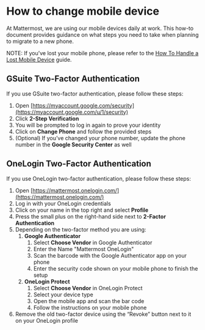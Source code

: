 # How to change mobile device

At Mattermost, we are using our mobile devices daily at work. This how-to document provides guidance on what steps you need to take when planning to migrate to a new phone. 

NOTE: If you’ve lost your mobile phone, please refer to the [How To Handle a Lost Mobile Device](https://handbook.mattermost.com/company/how-to-guides-for-staff/how-to-change-mobile-device/how-to-handle-a-lost-mobile-device) guide.

## **GSuite Two-Factor Authentication**

If you use GSuite two-factor authentication, please follow these steps:

1. Open [https://myaccount.google.com/security](https://myaccount.google.com/u/1/security)
2. Click **2-Step Verification**
3. You will be prompted to log in again to prove your identity
4. Click on **Change Phone** and follow the provided steps
5. \(Optional\) If you’ve changed your phone number, update the phone number in the **Google Security Center** as well

##  **OneLogin Two-Factor Authentication**

If you use OneLogin two-factor authentication, please follow these steps:

1. Open [https://mattermost.onelogin.com/](https://mattermost.onelogin.com/)
2. Log in with your OneLogin credentials
3. Click on your name in the top right and select **Profile**
4. Press the small plus on the right-hand side next to **2-Factor Authentication**
5. Depending on the two-factor method you are using:
   1. **Google Authenticator**
      1. Select **Choose Vendor** in Google Authenticator
      2. Enter the Name "Mattermost OneLogin"
      3. Scan the barcode with the Google Authenticator app on your phone
      4. Enter the security code shown on your mobile phone to finish the setup
   2. **OneLogin Protect**
      1. Select **Choose Vendor** in OneLogin Protect
      2. Select your device type
      3. Open the mobile app and scan the bar code
      4. Follow the instructions on your mobile phone
6. Remove the old two-factor device using the “Revoke” button next to it on your OneLogin profile

